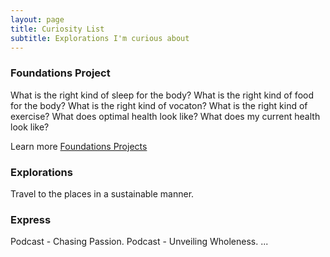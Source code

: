 ```yaml
---
layout: page
title: Curiosity List
subtitle: Explorations I'm curious about
---
```


### Foundations Project
What is the right kind of sleep for the body?
What is the right kind of food for the body?
What is the right kind of vocaton?
What is the right kind of exercise?
What does optimal health look like?
What does my current health look like?

Learn more [Foundations Projects]()


### Explorations

Travel to the places in a sustainable manner.

### Express
Podcast - Chasing Passion.
Podcast - Unveiling Wholeness.
...